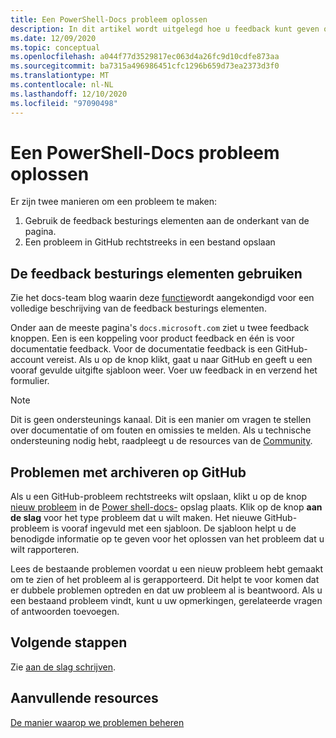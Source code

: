 ```yaml
---
title: Een PowerShell-Docs probleem oplossen
description: In dit artikel wordt uitgelegd hoe u feedback kunt geven over de Power shell-documentatie.
ms.date: 12/09/2020
ms.topic: conceptual
ms.openlocfilehash: a044f77d3529817ec063d4a26fc9d10cdfe873aa
ms.sourcegitcommit: ba7315a496986451cfc1296b659d73ea2373d3f0
ms.translationtype: MT
ms.contentlocale: nl-NL
ms.lasthandoff: 12/10/2020
ms.locfileid: "97090498"
---
```

# <a name="how-to-file-a-powershell-docs-issue"></a>Een PowerShell-Docs probleem oplossen

Er zijn twee manieren om een probleem te maken:

1. Gebruik de feedback besturings elementen aan de onderkant van de pagina.
1. Een probleem in GitHub rechtstreeks in een bestand opslaan

## <a name="using-the-feedback-controls"></a>De feedback besturings elementen gebruiken

Zie het docs-team blog waarin deze [functie][feedback]wordt aangekondigd voor een volledige beschrijving van de feedback besturings elementen.

Onder aan de meeste pagina's `docs.microsoft.com` ziet u twee feedback knoppen. Een is een koppeling voor product feedback en één is voor documentatie feedback. Voor de documentatie feedback is een GitHub-account vereist. Als u op de knop klikt, gaat u naar GitHub en geeft u een vooraf gevulde uitgifte sjabloon weer.
Voer uw feedback in en verzend het formulier.

> [!NOTE]
> Dit is geen ondersteunings kanaal. Dit is een manier om vragen te stellen over documentatie of om fouten en omissies te melden. Als u technische ondersteuning nodig hebt, raadpleegt u de resources van de [Community](../community-support.md).

## <a name="filing-issues-on-github"></a>Problemen met archiveren op GitHub

Als u een GitHub-probleem rechtstreeks wilt opslaan, klikt u op de knop [nieuw probleem][new-issue] in de [Power shell-docs-][docs-issues] opslag plaats. Klik op de knop **aan de slag** voor het type probleem dat u wilt maken. Het nieuwe GitHub-probleem is vooraf ingevuld met een sjabloon. De sjabloon helpt u de benodigde informatie op te geven voor het oplossen van het probleem dat u wilt rapporteren.

Lees de bestaande problemen voordat u een nieuw probleem hebt gemaakt om te zien of het probleem al is gerapporteerd. Dit helpt te voor komen dat er dubbele problemen optreden en dat uw probleem al is beantwoord. Als u een bestaand probleem vindt, kunt u uw opmerkingen, gerelateerde vragen of antwoorden toevoegen.

## <a name="next-steps"></a>Volgende stappen

Zie [aan de slag schrijven](get-started-writing.md).

## <a name="additional-resources"></a>Aanvullende resources

[De manier waarop we problemen beheren](managing-issues.md)

<!-- reference links -->
[feedback]: /teamblog/a-new-feedback-system-is-coming-to-docs
[new-issue]: https://github.com/MicrosoftDocs/PowerShell-Docs/issues/new/choose
[docs-issues]: https://github.com/MicrosoftDocs/PowerShell-Docs/issues
